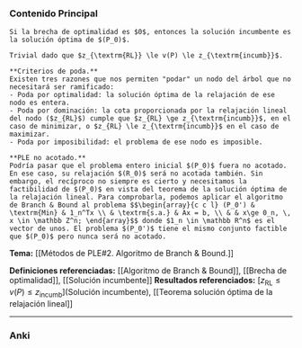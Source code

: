 ### Contenido Principal

```ad-proposition
Si la brecha de optimalidad es $0$, entonces la solución incumbente es la solución óptima de $(P_0)$.
```

```ad-proof
Trivial dado que $z_{\textrm{RL}} \le v(P) \le z_{\textrm{incumb}}$.
```

```ad-note
**Criterios de poda.**
Existen tres razones que nos permiten "podar" un nodo del árbol que no necesitará ser ramificado:
- Poda por optimalidad: la solución óptima de la relajación de ese nodo es entera.
- Poda por dominación: la cota proporcionada por la relajación lineal del nodo ($z_{RL}$) cumple que $z_{RL} \ge z_{\textrm{incumb}}$, en el caso de minimizar, o $z_{RL} \le z_{\textrm{incumb}}$ en el caso de maximizar.
- Poda por imposibilidad: el problema de ese nodo es imposible.
```

```ad-note
**PLE no acotado.**
Podría pasar que el problema entero inicial $(P_0)$ fuera no acotado. En ese caso, su relajación $(R_0)$ será no acotada también. Sin embargo, el recíproco no siempre es cierto y necesitamos la factibilidad de $(P_0)$ en vista del teorema de la solución óptima de la relajación lineal. Para comprobarla, podemos aplicar el algoritmo de Branch & Bound al problema $$\begin{array}{c c l} (P_0') & \textrm{Min} & 1_n^Tx \\ & \textrm{s.a.} & Ax = b, \\ & & x\ge 0_n, \, x \in \mathbb Z^n; \end{array}$$ donde $1_n \in \mathbb R^n$ es el vector de unos. El problema $(P_0')$ tiene el mismo conjunto factible que $(P_0)$ pero nunca será no acotado.
```

**Tema:** [[Métodos de PLE#2. Algoritmo de Branch & Bound.]]

**Definiciones referenciadas:** [[Algoritmo de Branch & Bound]], [[Brecha de optimalidad]], [[Solución incumbente]]
**Resultados referenciados:** [$z_{\textrm{RL}} \le v(P) \le z_{\textrm{incumb}}$](Solución incumbente), [[Teorema solución óptima de la relajación lineal]]

---
### Anki
